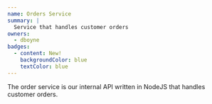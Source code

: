 ```yaml
---
name: Orders Service
summary: |
  Service that handles customer orders
owners:
  - dboyne
badges:
  - content: New!
    backgroundColor: blue
    textColor: blue
---
```


The order service is our internal API written in NodeJS that handles customer orders.

<NodeGraph />